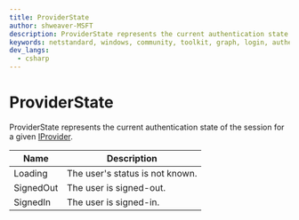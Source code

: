 ```yaml
---
title: ProviderState
author: shweaver-MSFT
description: ProviderState represents the current authentication state of the session for a given IProvider.
keywords: netstandard, windows, community, toolkit, graph, login, authentication, provider, providers, identity
dev_langs:
  - csharp
---
```


# ProviderState

ProviderState represents the current authentication state of the session for a given [IProvider](./IProvider.md).

| Name | Description |
| -- | -- |
| Loading | The user's status is not known. |
| SignedOut | The user is signed-out. |
| SignedIn | The user is signed-in. |
